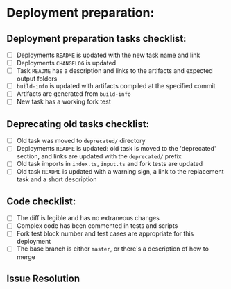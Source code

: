 # Deployment preparation: <!-- Deployment title: contract or feature (e.g. `ManagedPool`) -->

<!-- Specify commit at which `build-info` was generated for this deployment -->

## Deployment preparation tasks checklist:

- [ ] Deployments `README` is updated with the new task name and link
- [ ] Deployments `CHANGELOG` is updated
- [ ] Task `README` has a description and links to the artifacts and expected output folders <!-- Specify target networks (some contracts are not deployed to every network) -->
- [ ] `build-info` is updated with artifacts compiled at the specified commit
- [ ] Artifacts are generated from `build-info`
- [ ] New task has a working fork test <!-- This implies index and input scripts are correct -->

## Deprecating old tasks checklist: <!-- Only if applicable -->

- [ ] Old task was moved to `deprecated/` directory
- [ ] Deployments `README` is updated: old task is moved to the 'deprecated' section, and links are updated with the `deprecated/` prefix
- [ ] Old task imports in `index.ts`, `input.ts` and fork tests are updated
- [ ] Old task `README` is updated with a warning sign, a link to the replacement task and a short description <!-- Explain why it was deprecated -->

## Code checklist:

- [ ] The diff is legible and has no extraneous changes <!-- There shouldn't be any changes to contract code in this PR -->
- [ ] Complex code has been commented in tests and scripts
- [ ] Fork test block number and test cases are appropriate for this deployment
- [ ] The base branch is either `master`, or there's a description of how to merge

## Issue Resolution

<!-- If this PR addresses an issue, note that here: e.g., Closes/Fixes/Resolves #1346. -->
